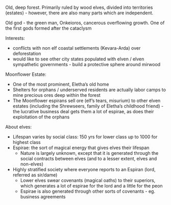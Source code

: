 Old, deep forest. Primarily ruled by wood elves, divided into territories (estates) - however, there are also many parts which are independent.

Old god - the green man, Onkeioros, cancerous overflowing growth. One of the first gods formed after the cataclysm

Interests:
- conflicts with non elf coastal settlements (Kevara-Arda) over deforestation
- would like to see other city states populated with elven / elven sympathetic governments - build a protective sphere around mirwood

Moonflower Estate:
- One of the most prominent, Eletha’s old home
- Shelters for orphans / underserved residents are actually labor camps to mine precious ores deep within the forest
- The Moonflower espirans sell ore (elf’s tears, misurium) to other elven estates (including the Shrewseers, family of Eletha’s childhood friend) - the lucrative business deal gets them a lot of espirae, as does their exploitation of the orphans

About elves:
- Lifespan varies by social class: 150 yrs for lower class up to 1000 for highest class
- Espirae: the sort of magical energy that gives elves their lifespan
    - Nature is largely unknown, except that it is generated through the social contracts between elves (and to a lesser extent, elves and non-elves)
- Highly stratified society where everyone reports to an Espiran (lord, referred as sir/dame)
    - Lower elves swear covenants (magical oaths) to their superiors, which generates a lot of espirae for the lord and a little for the peon
    - Espirae is also generated through other sorts of covenants - eg. business agreements
